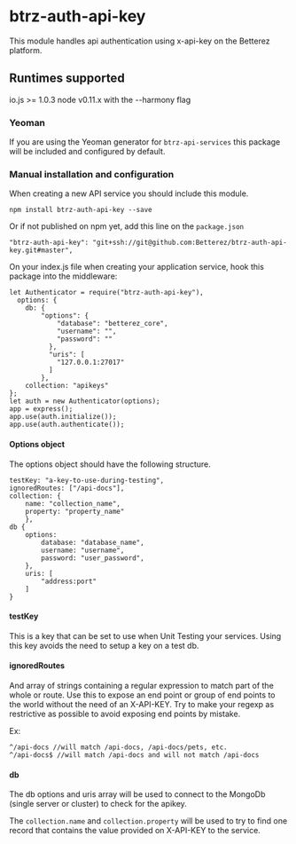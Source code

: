 # btrz-auth-api-key

This module handles api authentication using x-api-key on the Betterez platform.

## Runtimes supported

io.js >= 1.0.3
node v0.11.x with the --harmony flag

### Yeoman

If you are using the Yeoman generator for `btrz-api-services` this package will be included and configured by default.

### Manual installation and configuration

When creating a new API service you should include this module.

    npm install btrz-auth-api-key --save

Or if not published on npm yet, add this line on the `package.json`

    "btrz-auth-api-key": "git+ssh://git@github.com:Betterez/btrz-auth-api-key.git#master",

On your index.js file when creating your application service, hook this package into the middleware:

    let Authenticator = require("btrz-auth-api-key"),
      options: {
        db: {
            "options": {
                "database": "betterez_core",
                "username": "",
                "password": ""
              },
              "uris": [
                "127.0.0.1:27017"
              ]
            }, 
        collection: "apikeys"
    };
    let auth = new Authenticator(options);
    app = express();
    app.use(auth.initialize());
    app.use(auth.authenticate());

#### Options object

The options object should have the following structure.

    testKey: "a-key-to-use-during-testing",
    ignoredRoutes: ["/api-docs"],
    collection: {
        name: "collection_name",
        property: "property_name"
        },
    db {
        options:
            database: "database_name",
            username: "username",
            password: "user_password",
        },
        uris: [
            "address:port"
        ]
    }

#### testKey

This is a key that can be set to use when Unit Testing your services. Using this key avoids the need to setup a key on a test db. 

#### ignoredRoutes

And array of strings containing a regular expression to match part of the whole or route. Use this to expose an end point or group of end points to the world without the need of an X-API-KEY. Try to make your regexp as restrictive as possible to avoid exposing end points by mistake.

Ex: 

    ^/api-docs //will match /api-docs, /api-docs/pets, etc.
    ^/api-docs$ //will match /api-docs and will not match /api-docs

#### db

The db options and uris array will be used to connect to the MongoDb (single server or cluster) to check for the apikey.

The `collection.name` and `collection.property` will be used to try to find one record that contains the value provided on X-API-KEY to the service.